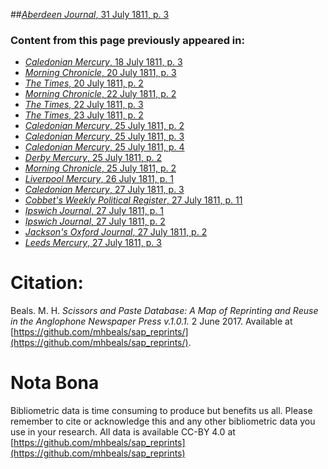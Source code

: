 ##[*Aberdeen Journal*, 31 July 1811, p. 3](https://mhbeals.github.io/sap_html/Aberdeen-Journal/Aberdeen-Journal-31-July-1811-p-3)

### Content from this page previously appeared in:
+ [*Caledonian Mercury*, 18 July 1811, p. 3](https://mhbeals.github.io/sap_html/Caledonian-Mercury/Caledonian-Mercury-18-July-1811-p-3)
+ [*Morning Chronicle*, 20 July 1811, p. 3](https://mhbeals.github.io/sap_html/Morning-Chronicle/Morning-Chronicle-20-July-1811-p-3)
+ [*The Times*, 20 July 1811, p. 2](https://mhbeals.github.io/sap_html/The-Times/The-Times-20-July-1811-p-2)
+ [*Morning Chronicle*, 22 July 1811, p. 2](https://mhbeals.github.io/sap_html/Morning-Chronicle/Morning-Chronicle-22-July-1811-p-2)
+ [*The Times*, 22 July 1811, p. 3](https://mhbeals.github.io/sap_html/The-Times/The-Times-22-July-1811-p-3)
+ [*The Times*, 23 July 1811, p. 2](https://mhbeals.github.io/sap_html/The-Times/The-Times-23-July-1811-p-2)
+ [*Caledonian Mercury*, 25 July 1811, p. 2](https://mhbeals.github.io/sap_html/Caledonian-Mercury/Caledonian-Mercury-25-July-1811-p-2)
+ [*Caledonian Mercury*, 25 July 1811, p. 3](https://mhbeals.github.io/sap_html/Caledonian-Mercury/Caledonian-Mercury-25-July-1811-p-3)
+ [*Caledonian Mercury*, 25 July 1811, p. 4](https://mhbeals.github.io/sap_html/Caledonian-Mercury/Caledonian-Mercury-25-July-1811-p-4)
+ [*Derby Mercury*, 25 July 1811, p. 2](https://mhbeals.github.io/sap_html/Derby-Mercury/Derby-Mercury-25-July-1811-p-2)
+ [*Morning Chronicle*, 25 July 1811, p. 2](https://mhbeals.github.io/sap_html/Morning-Chronicle/Morning-Chronicle-25-July-1811-p-2)
+ [*Liverpool Mercury*, 26 July 1811, p. 1](https://mhbeals.github.io/sap_html/Liverpool-Mercury/Liverpool-Mercury-26-July-1811-p-1)
+ [*Caledonian Mercury*, 27 July 1811, p. 3](https://mhbeals.github.io/sap_html/Caledonian-Mercury/Caledonian-Mercury-27-July-1811-p-3)
+ [*Cobbet's Weekly Political Register*, 27 July 1811, p. 11](https://mhbeals.github.io/sap_html/Cobbet's-Weekly-Political-Register/Cobbet's-Weekly-Political-Register-27-July-1811-p-11)
+ [*Ipswich Journal*, 27 July 1811, p. 1](https://mhbeals.github.io/sap_html/Ipswich-Journal/Ipswich-Journal-27-July-1811-p-1)
+ [*Ipswich Journal*, 27 July 1811, p. 2](https://mhbeals.github.io/sap_html/Ipswich-Journal/Ipswich-Journal-27-July-1811-p-2)
+ [*Jackson's Oxford Journal*, 27 July 1811, p. 2](https://mhbeals.github.io/sap_html/Jackson's-Oxford-Journal/Jackson's-Oxford-Journal-27-July-1811-p-2)
+ [*Leeds Mercury*, 27 July 1811, p. 3](https://mhbeals.github.io/sap_html/Leeds-Mercury/Leeds-Mercury-27-July-1811-p-3)
                    
# Citation: 

Beals. M. H. *Scissors and Paste Database: A Map of Reprinting and Reuse in the Anglophone Newspaper Press v.1.0.1.* 2 June 2017. Available at [https://github.com/mhbeals/sap_reprints/](https://github.com/mhbeals/sap_reprints/). 
                    
# Nota Bona

Bibliometric data is time consuming to produce but benefits us all. Please remember to cite or acknowledge this and any other bibliometric data you use in your research. All data is available CC-BY 4.0 at [https://github.com/mhbeals/sap_reprints](https://github.com/mhbeals/sap_reprints)